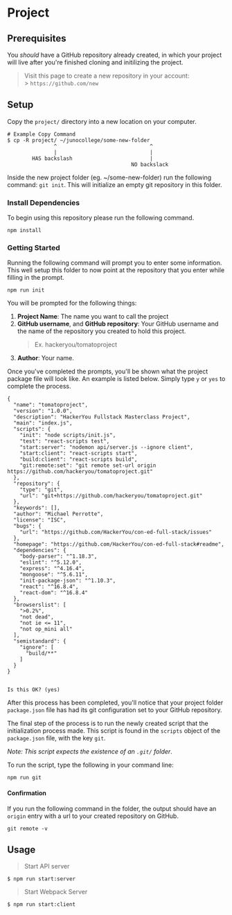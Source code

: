 # Project

## Prerequisites

You _should_ have a GitHub repository already created, in which your project will live after you're finished cloning and initilizing the project.

> Visit this page to create a new repository in your account: <br /> > `https://github.com/new`

## Setup

Copy the `project/` directory into a new location on your computer.

```
# Example Copy Command
$ cp -R project/ ~/junocollege/some-new-folder
               ^                              ^
               |                              |
        HAS backslash                         |
                                        NO backslack
```

Inside the new project folder (eg. ~/some-new-folder) run the following command:
`git init`. This will initialize an empty git repository in this folder.

### Install Dependencies

To begin using this repository please run the following command.

```shell
npm install
```

### Getting Started

Running the following command will prompt you to enter some information. This
well setup this folder to now point at the repository that you enter while
filling in the prompt.

```shell
npm run init
```

You will be prompted for the following things:

1. **Project Name**: The name you want to call the project
2. **GitHub username**, and **GitHub repository**: Your GitHub username and the name of the repository you created to hold this project.
   > Ex. hackeryou/tomatoproject
3. **Author**: Your name.

Once you've completed the prompts, you'll be shown what the project package file will look like. An example is listed below. Simply type `y` or `yes` to complete the process.

```
{
  "name": "tomatoproject",
  "version": "1.0.0",
  "description": "HackerYou Fullstack Masterclass Project",
  "main": "index.js",
  "scripts": {
    "init": "node scripts/init.js",
    "test": "react-scripts test",
    "start:server": "nodemon api/server.js --ignore client",
    "start:client": "react-scripts start",
    "build:client": "react-scripts build",
    "git:remote:set": "git remote set-url origin https://github.com/hackeryou/tomatoproject.git"
  },
  "repository": {
    "type": "git",
    "url": "git+https://github.com/hackeryou/tomatoproject.git"
  },
  "keywords": [],
  "author": "Michael Perrotte",
  "license": "ISC",
  "bugs": {
    "url": "https://github.com/HackerYou/con-ed-full-stack/issues"
  },
  "homepage": "https://github.com/HackerYou/con-ed-full-stack#readme",
  "dependencies": {
    "body-parser": "^1.18.3",
    "eslint": "^5.12.0",
    "express": "^4.16.4",
    "mongoose": "^5.6.11",
    "init-package-json": "^1.10.3",
    "react": "^16.8.4",
    "react-dom": "^16.8.4"
  },
  "browserslist": [
    ">0.2%",
    "not dead",
    "not ie <= 11",
    "not op_mini all"
  ],
  "semistandard": {
    "ignore": [
      "build/**"
    ]
  }
}


Is this OK? (yes)
```

After this process has been completed, you'll notice that your project folder `package.json` file has had its git configuration set to your GitHub repository.

The final step of the process is to run the newly created script that the initialization process made. This script is found in the `scripts` object of the `package.json` file, with the key `git`.

_Note: This script expects the existence of an `.git/` folder_.

To run the script, type the following in your command line:

```shell
npm run git
```

#### Confirmation

If you run the following command in the folder, the output should have an
`origin` entry with a url to your created repository on GitHub.

```shell
git remote -v
```

## Usage

> Start API server

```
$ npm run start:server
```

> Start Webpack Server

```
$ npm run start:client
```
